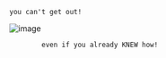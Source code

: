 
    you can't get out!

![image](https://github.com/user-attachments/assets/f382ed78-b092-41be-a483-e324876e3f37)

            even if you already KNEW how!
